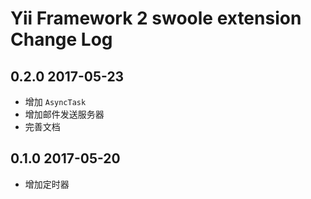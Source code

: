 # Yii Framework 2 swoole extension Change Log

## 0.2.0 2017-05-23

- 增加 `AsyncTask`
- 增加邮件发送服务器
- 完善文档

## 0.1.0 2017-05-20

- 增加定时器
